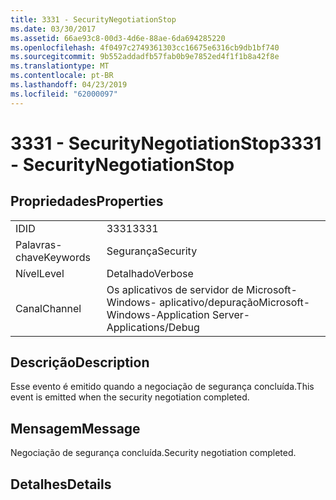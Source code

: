 ```yaml
---
title: 3331 - SecurityNegotiationStop
ms.date: 03/30/2017
ms.assetid: 66ae93c8-00d3-4d6e-88ae-6da694285220
ms.openlocfilehash: 4f0497c2749361303cc16675e6316cb9db1bf740
ms.sourcegitcommit: 9b552addadfb57fab0b9e7852ed4f1f1b8a42f8e
ms.translationtype: MT
ms.contentlocale: pt-BR
ms.lasthandoff: 04/23/2019
ms.locfileid: "62000097"
---
```

# <a name="3331---securitynegotiationstop"></a><span data-ttu-id="38647-102">3331 - SecurityNegotiationStop</span><span class="sxs-lookup"><span data-stu-id="38647-102">3331 - SecurityNegotiationStop</span></span>
## <a name="properties"></a><span data-ttu-id="38647-103">Propriedades</span><span class="sxs-lookup"><span data-stu-id="38647-103">Properties</span></span>  
  
|||  
|-|-|  
|<span data-ttu-id="38647-104">ID</span><span class="sxs-lookup"><span data-stu-id="38647-104">ID</span></span>|<span data-ttu-id="38647-105">3331</span><span class="sxs-lookup"><span data-stu-id="38647-105">3331</span></span>|  
|<span data-ttu-id="38647-106">Palavras-chave</span><span class="sxs-lookup"><span data-stu-id="38647-106">Keywords</span></span>|<span data-ttu-id="38647-107">Segurança</span><span class="sxs-lookup"><span data-stu-id="38647-107">Security</span></span>|  
|<span data-ttu-id="38647-108">Nível</span><span class="sxs-lookup"><span data-stu-id="38647-108">Level</span></span>|<span data-ttu-id="38647-109">Detalhado</span><span class="sxs-lookup"><span data-stu-id="38647-109">Verbose</span></span>|  
|<span data-ttu-id="38647-110">Canal</span><span class="sxs-lookup"><span data-stu-id="38647-110">Channel</span></span>|<span data-ttu-id="38647-111">Os aplicativos de servidor de Microsoft-Windows- aplicativo/depuração</span><span class="sxs-lookup"><span data-stu-id="38647-111">Microsoft-Windows-Application Server-Applications/Debug</span></span>|  
  
## <a name="description"></a><span data-ttu-id="38647-112">Descrição</span><span class="sxs-lookup"><span data-stu-id="38647-112">Description</span></span>  
 <span data-ttu-id="38647-113">Esse evento é emitido quando a negociação de segurança concluída.</span><span class="sxs-lookup"><span data-stu-id="38647-113">This event is emitted when the security negotiation completed.</span></span>  
  
## <a name="message"></a><span data-ttu-id="38647-114">Mensagem</span><span class="sxs-lookup"><span data-stu-id="38647-114">Message</span></span>  
 <span data-ttu-id="38647-115">Negociação de segurança concluída.</span><span class="sxs-lookup"><span data-stu-id="38647-115">Security negotiation completed.</span></span>  
  
## <a name="details"></a><span data-ttu-id="38647-116">Detalhes</span><span class="sxs-lookup"><span data-stu-id="38647-116">Details</span></span>
